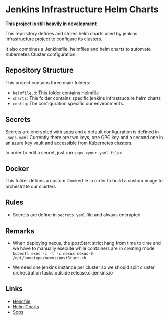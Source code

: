 # Jenkins Infrastructure Helm Charts

**This project is still heavily in development**

This repository defines and stores helm charts used by jenkins infrastructure project to configure its clusters.

It also combines a Jenkinsfile, helmfiles and helm charts to automate Kubernetes Cluster configuration.

## Repository Structure
This project contains three main folders:

* `helmfile.d`: This folder contains [Helmfile](https://github.com/roboll/helmfile)
* `charts`: This folder contains specific jenkins infrastructure helm charts
* `config`: The configuration specific our environments.

## Secrets
Secrets are encrypted with [sops](https://github.com/mozilla/sops) and a default configuration is defined in `.sops.yaml`
Currently there are two keys, one GPG key  and a second one in an azure key vault and accessible from Kubernetes clusters.

In order to edit a secret, just run `sops <your yaml file>`

## Docker
This folder defines a custom Dockerfile in order to build a custom image to orchestrate our clusters

## Rules
* Secrets are define in `secrets.yaml` file and always encrypted

## Remarks
* When deploying nexus, the postStart strict hang from time to time and we have to manually execute while containers are in creating mode
```kubectl exec -i -t -c nexus nexus-0 /opt/sonatype/nexus/postStart.sh```

* We need one jenkins instance per cluster so we should split cluster orchestration tasks outside release.ci.jenkins.io

## Links
* [Helmfile](https://github.com/roboll/helmfile)
* [Helm Charts](https://github.com/helm/charts)
* [Sops](https://github.com/mozilla/sops)
